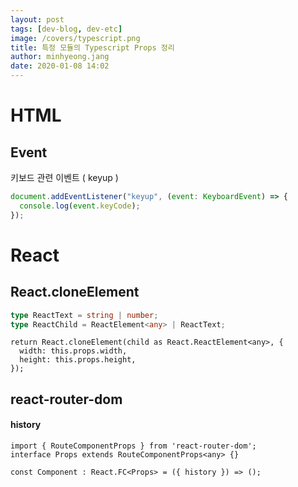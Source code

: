 ```yaml
---
layout: post
tags: [dev-blog, dev-etc]
image: /covers/typescript.png
title: 특정 모듈의 Typescript Props 정리
author: minhyeong.jang
date: 2020-01-08 14:02
---
```


# HTML

## Event

키보드 관련 이벤트 ( keyup )

```js
document.addEventListener("keyup", (event: KeyboardEvent) => {
  console.log(event.keyCode);
});
```

# React

## React.cloneElement

```ts
type ReactText = string | number;
type ReactChild = ReactElement<any> | ReactText;
```

```tsx
return React.cloneElement(child as React.ReactElement<any>, {
  width: this.props.width,
  height: this.props.height,
});
```

## react-router-dom

#### history

```tsx
import { RouteComponentProps } from 'react-router-dom';
interface Props extends RouteComponentProps<any> {}

const Component : React.FC<Props> = ({ history }) => ();
```
